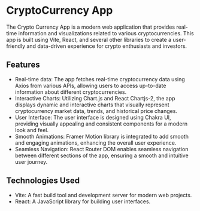 <h1> CryptoCurrency App</h1>
<p>The Crypto Currency App is a modern web application that provides real-time information and visualizations related to various cryptocurrencies. This app is built using Vite, React, and several other libraries to create a user-friendly and data-driven experience for crypto enthusiasts and investors.</p>
 <h2>Features</h2>
  <ul>
    <li>Real-time data: The app fetches real-time cryptocurrency data using Axios from various APIs, allowing users to access up-to-date information about different cryptocurrencies.</li>
    <li>Interactive Charts: Utilizing Chart.js and React Chartjs-2, the app displays dynamic and interactive charts that visually represent cryptocurrency market data, trends, and historical price changes.</li>
    <li>User Interface: The user interface is designed using Chakra UI, providing visually appealing and consistent components for a modern look and feel.</li>
    <li>Smooth Animations: Framer Motion library is integrated to add smooth and engaging animations, enhancing the overall user experience.</li>
    <li>Seamless Navigation: React Router DOM enables seamless navigation between different sections of the app, ensuring a smooth and intuitive user journey.</li>
  </ul>
<h2>Technologies Used</h2>
  <ul>
    <li>Vite: A fast build tool and development server for modern web projects.</li>
    <li>React: A JavaScript library for building user interfaces.</li>
